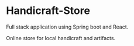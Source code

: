 # Handicraft-Store

Full stack application using Spring boot and React.

Online store for local handicraft and artifacts.